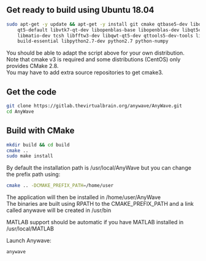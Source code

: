 ## Get ready to build using Ubuntu 18.04

```bash
sudo apt-get -y update && apt-get -y install git cmake qtbase5-dev libqt5dbus5 
    qt5-default libvtk7-qt-dev libopenblas-base libopenblas-dev libqt5charts5-dev qtdeclaratives5-dev
    libmatio-dev tcsh libfftw3-dev libqwt-qt5-dev qttools5-dev-tools libqt5svg5-dev libxt-dev libhdf5-dev
    build-essential libpython2.7-dev python2.7 python-numpy
```
You should be able to adapt the script above for your own distribution.   
Note that cmake v3 is required and some distributions (CentOS) only provides CMake 2.8.   
You may have to add extra source repositories to get cmake3.

## Get the code
```bash
git clone https://gitlab.thevirtualbrain.org/anywave/AnyWave.git 
cd AnyWave
```
## Build with CMake
```bash
mkdir build && cd build
cmake ..
sudo make install
```

By default the installation path is /usr/local/AnyWave but you can change the prefix path using:   
```bash
cmake .. -DCMAKE_PREFIX_PATH=/home/user
```
The application will then be installed in /home/user/AnyWave   
The binaries are built using RPATH to the CMAKE_PREFIX_PATH and a link called anywave will be created in /usr/bin    

MATLAB support should be automatic if you have MATLAB installed in /usr/local/MATLAB   

Launch Anywave:
```bash
anywave
```